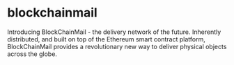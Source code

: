 # blockchainmail
Introducing BlockChainMail - the delivery network of the future. Inherently distributed, and built on top of the Ethereum smart contract platform, BlockChainMail provides a revolutionary new way to deliver physical objects across the globe. 
